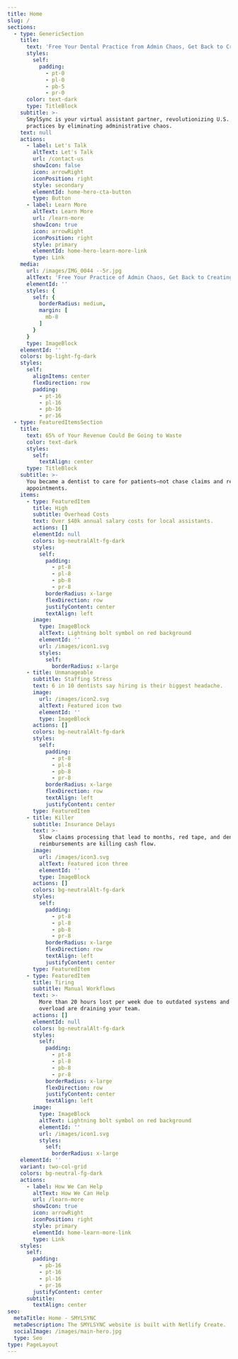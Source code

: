 ```yaml
---
title: Home
slug: /
sections:
  - type: GenericSection
    title:
      text: 'Free Your Dental Practice from Admin Chaos, Get Back to Creating Smyls'
      styles:
        self:
          padding:
            - pt-0
            - pl-0
            - pb-5
            - pr-0
      color: text-dark
      type: TitleBlock
    subtitle: >-
      SmylSync is your virtual assistant partner, revolutionizing U.S. dental
      practices by eliminating administrative chaos.
    text: null
    actions:
      - label: Let's Talk
        altText: Let's Talk
        url: /contact-us
        showIcon: false
        icon: arrowRight
        iconPosition: right
        style: secondary
        elementId: home-hero-cta-button
        type: Button
      - label: Learn More
        altText: Learn More
        url: /learn-more
        showIcon: true
        icon: arrowRight
        iconPosition: right
        style: primary
        elementId: home-hero-learn-more-link
        type: Link
    media:
      url: /images/IMG_0044 --5r.jpg
      altText: 'Free Your Practice of Admin Chaos, Get Back to Creating Smyls'
      elementId: ''
      styles: {
        self: {
          borderRadius: medium,
          margin: [
            mb-8
          ]
        }
      }
      type: ImageBlock
    elementId: ''
    colors: bg-light-fg-dark
    styles:
      self:
        alignItems: center
        flexDirection: row
        padding:
          - pt-16
          - pl-16
          - pb-16
          - pr-16
  - type: FeaturedItemsSection
    title:
      text: 65% of Your Revenue Could Be Going to Waste
      color: text-dark
      styles:
        self:
          textAlign: center
      type: TitleBlock
    subtitle: >-
      You became a dentist to care for patients—not chase claims and reschedule
      appointments.
    items:
      - type: FeaturedItem
        title: High
        subtitle: Overhead Costs
        text: Over $40k annual salary costs for local assistants.
        actions: []
        elementId: null
        colors: bg-neutralAlt-fg-dark
        styles:
          self:
            padding:
              - pt-8
              - pl-8
              - pb-8
              - pr-8
            borderRadius: x-large
            flexDirection: row
            justifyContent: center
            textAlign: left
        image:
          type: ImageBlock
          altText: Lightning bolt symbol on red background
          elementId: ''
          url: /images/icon1.svg
          styles:
            self:
              borderRadius: x-large
      - title: Unmanageable
        subtitle: Staffing Stress
        text: 6 in 10 dentists say hiring is their biggest headache.
        image:
          url: /images/icon2.svg
          altText: Featured icon two
          elementId: ''
          type: ImageBlock
        actions: []
        colors: bg-neutralAlt-fg-dark
        styles:
          self:
            padding:
              - pt-8
              - pl-8
              - pb-8
              - pr-8
            borderRadius: x-large
            flexDirection: row
            textAlign: left
            justifyContent: center
        type: FeaturedItem
      - title: Killer
        subtitle: Insurance Delays
        text: >-
          Slow claims processing that lead to months, red tape, and denied
          reimbursements are killing cash flow.
        image:
          url: /images/icon3.svg
          altText: Featured icon three
          elementId: ''
          type: ImageBlock
        actions: []
        colors: bg-neutralAlt-fg-dark
        styles:
          self:
            padding:
              - pt-8
              - pl-8
              - pb-8
              - pr-8
            borderRadius: x-large
            flexDirection: row
            textAlign: left
            justifyContent: center
        type: FeaturedItem
      - type: FeaturedItem
        title: Tiring
        subtitle: Manual Workflows
        text: >-
          More than 20 hours lost per week due to outdated systems and task
          overload are draining your team.
        actions: []
        elementId: null
        colors: bg-neutralAlt-fg-dark
        styles:
          self:
            padding:
              - pt-8
              - pl-8
              - pb-8
              - pr-8
            borderRadius: x-large
            flexDirection: row
            justifyContent: center
            textAlign: left
        image:
          type: ImageBlock
          altText: Lightning bolt symbol on red background
          elementId: ''
          url: /images/icon1.svg
          styles:
            self:
              borderRadius: x-large
    elementId: ''
    variant: two-col-grid
    colors: bg-neutral-fg-dark
    actions:
      - label: How We Can Help
        altText: How We Can Help
        url: /learn-more
        showIcon: true
        icon: arrowRight
        iconPosition: right
        style: primary
        elementId: home-learn-more-link
        type: Link
    styles:
      self:
        padding:
          - pb-16
          - pt-16
          - pl-16
          - pr-16
        justifyContent: center
      subtitle:
        textAlign: center
seo:
  metaTitle: Home - SMYLSYNC
  metaDescription: The SMYLSYNC website is built with Netlify Create.
  socialImage: /images/main-hero.jpg
  type: Seo
type: PageLayout
---
```

